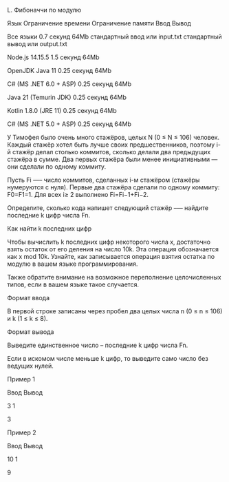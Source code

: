 L. Фибоначчи по модулю



Язык	Ограничение времени	Ограничение памяти	Ввод	Вывод



Все языки	0.7 секунд	64Mb	стандартный ввод или input.txt	стандартный вывод или output.txt



Node.js 14.15.5	1.5 секунд	64Mb



OpenJDK Java 11	0.25 секунд	64Mb



C# (MS .NET 6.0 + ASP)	0.25 секунд	64Mb



Java 21 (Temurin JDK)	0.25 секунд	64Mb



Kotlin 1.8.0 (JRE 11)	0.25 секунд	64Mb



C# (MS .NET 5.0 + ASP)	0.25 секунд	64Mb



У Тимофея было очень много стажёров, целых N (0 ≤ N ≤ 106) человек. Каждый стажёр хотел быть лучше своих предшественников, поэтому i-й стажёр делал столько коммитов, сколько делали два предыдущих стажёра в сумме. Два первых стажёра были менее инициативными — они сделали по одному коммиту.



Пусть Fi —– число коммитов, сделанных i-м стажёром (стажёры нумеруются с нуля). Первые два стажёра сделали по одному коммиту: F0=F1=1. Для всех i≥ 2 выполнено Fi=Fi−1+Fi−2.



Определите, сколько кода напишет следующий стажёр –— найдите последние k цифр числа Fn.





Как найти k последних цифр



Чтобы вычислить k последних цифр некоторого числа x, достаточно взять остаток от его деления на число 10k. Эта операция обозначается как x mod 10k. Узнайте, как записывается операция взятия остатка по модулю в вашем языке программирования.



Также обратите внимание на возможное переполнение целочисленных типов, если в вашем языке такое случается.



Формат ввода



В первой строке записаны через пробел два целых числа n (0 ≤ n ≤ 106) и k (1 ≤ k ≤ 8).



Формат вывода



Выведите единственное число – последние k цифр числа Fn.



Если в искомом числе меньше k цифр, то выведите само число без ведущих нулей.



Пример 1



Ввод	Вывод



3 1



3



Пример 2



Ввод	Вывод



10 1



9

